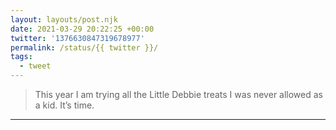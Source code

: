 ```yaml
---
layout: layouts/post.njk
date: 2021-03-29 20:22:25 +00:00
twitter: '1376630847319678977'
permalink: /status/{{ twitter }}/
tags: 
  - tweet
---
```


> This year I am trying all the Little Debbie treats I was never allowed as a kid. It’s time.

---
